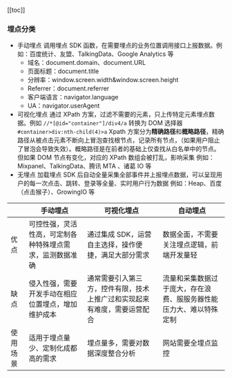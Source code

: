 [[toc]]

### 埋点分类

- 手动埋点
  调用埋点 SDK 函数，在需要埋点的业务位置调用接口上报数据。例如：百度统计、友盟、TalkingData、Google Analytics 等
  - 域名：document.domain、document.URL
  - 页面标题：document.title
  - 分辨率：window.screen.width&window.screen.height
  - Referrer：document.referrer
  - 客户端语言：navigator.language
  - UA：navigator.userAgent
- 可视化埋点
  通过 XPath 方案，过滤不需要的元素，只上传特定元素埋点数据。例如 `//*[@id="container"]/div4/a` 转换为 DOM 选择器 `#container>div:nth-child(4)>a`
  Xpath 方案分为**精确路径**和**概略路径**，精确路径从被点击元素不断向上冒泡查找根节点，记录所有节点，（如果用户阻止了冒泡会导致失效）。概略路径是在前者的基础上仅查找从白名单中的节点。但如果 DOM 节点有变化，对应的 XPath 数组会被打乱，影响采集
  例如：Mixpanel、TalkingData、腾讯 MTA 、诸葛 IO 等
- 无埋点
  加载埋点 SDK 后自动全量采集全部事件并上报埋点数据，可以呈现用户的每一次点击、跳转、登录等全量、实时用户行为数据
  例如：Heap、百度（点击猴子）、GrowingIO 等

|          | 手动埋点                                                 | 可视化埋点                                                               | 自动埋点                                                           |
| -------- | -------------------------------------------------------- | ------------------------------------------------------------------------ | ------------------------------------------------------------------ |
| 优点     | 可控性强，灵活性高，可定制各种特殊埋点需求，监测数据准确 | 通过集成 SDK，运营自主选择，操作便捷，满足大部分需求                     | 数据全面，不需要关注埋点逻辑，前端开发量轻                         |
| 缺点     | 侵入性强，需要开发手动在相应位置埋点，增加维护成本       | 通常需要引入第三方，控件有限，技术上推广过和实现起来有难度，需要运营配合 | 流量和采集数据过于庞大，存在浪费、服服务器性能压力大、难以特殊定制 |
| 使用场景 | 适用于埋点量少、定制化成都高的需求                       | 埋点量多，需要对数据深度整合分析                                         | 网站需要全埋点监控                                                 |
